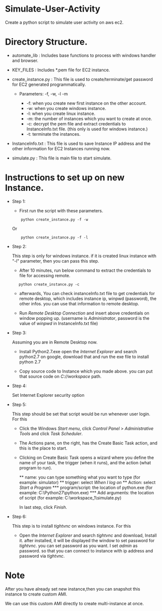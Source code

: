 # Simulate-User-Activity
Create a python script to simulate user activity on aws ec2.

# Directory Structure.

- automate_lib : Includes base functions to process with windows handler and browser.
- KEY_FILES : Includes *.pem file for EC2 instance.
- create_instance.py : This file is used to create/terminate/get password for EC2 generated programmatically.

    * Parameters: -f, -w, -l -m
        
        * -f: when you create new first instance on the other account.
        * -w: when you create windows instance.
        * -l: when you create linux instance.
        * -m: the number of instances which you want to create at once.
        * -c: decrypt the pem file and extract credentials to InstanceInfo.txt file. (this only is used for windows instance.)
        * -t: terminate the instances.
        
- InstanceInfo.txt : This file is used to save Instance IP address and the other information for EC2 Instances running now.
- simulate.py : This file is main file to start simulate.


# Instructions to set up on new Instance.

- Step 1: 
    
    * First run the script with these parameters.
        
    ```
        python create_instance.py -f -w
    ```
    Or
    ```
        python create_instance.py -f -l
    ```
    
- Step 2:
    
    This step is only for windows instance. 
    if it is created linux instance with "-l" parameter, then you can pass this step.
    
    * After 10 minutes, run below command to extract the credentials to file for accessing remote.
     
     ```
        python create_instance.py -c
     ```
     
    * afterwards, You can check instanceInfo.txt file to get credentials for remote desktop, 
     which includes instance ip, winpwd (password), the other infos. you can use that information to remote desktop.
       
    * Run *Remote Desktop Connection* and insert above credentials on window popping up. 
    (username is *Administrator*, password is the value of *winpwd* in InstanceInfo.txt file)

- Step 3:
    
    Assuming you are in Remote Desktop now.
    
    * Install Python2.7.exe
        open the *Internet Explorer* and search python2.7 on google, download that and run the exe file to install python 2.7
        
    * Copy source code to Instance which you made above. you can put that source code on *C://workspace* path.
    
- Step 4:    

    Set Internet Explorer security option
    
- Step 5:

    This step should be set that script would be run whenever user login.
    For this
    
    * Click the Windows *Start menu*, click *Control Panel* > *Administrative Tools* and click *Task Scheduler*.
    
    * The Actions pane, on the right, has the Create Basic Task action, and this is the place to start.
    
    * Clicking on Create Basic Task opens a wizard where you define the name of your task, the trigger (when it runs), and the action (what program to run).
    
        ** name: you can type something what you want to type (for example: simulator)
        ** trigger: select *When I log on*
        ** Action: select *Start a Program*
            *** program/script: the location of python.exe (for example: C:\Python27\python.exe)
            *** Add arguments: the location of script (for example: C:\workspace_1\simulate.py)
        
        In last step, click *Finish*.
        
- Step 6:

    This step is to install *tightvnc* on windows instance.
    For this
    
    * Open the *Internet Explorer* and search *tightvnc* and download, Install it.
     after installed, it will be displayed the window to set password for *tightvnc*. you can set password as you want.
     I set *admin* as password. so that you can connect to instance with ip address and password via *tightvnc*.
     
# Note

After you have already set new instance,then you can snapshot this instance to create custom AMI.

We can use this custom AMI directly to create multi-instance at once.